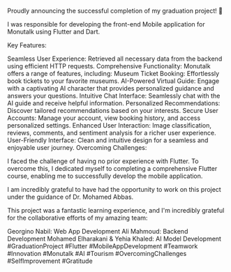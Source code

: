 Proudly announcing the successful completion of my graduation project! 🎉

I was responsible for developing the front-end Mobile application for Monutalk using Flutter and Dart.

Key Features:

Seamless User Experience: Retrieved all necessary data from the backend using efficient HTTP requests.
Comprehensive Functionality: Monutalk offers a range of features, including:
Museum Ticket Booking: Effortlessly book tickets to your favorite museums.
AI-Powered Virtual Guide: Engage with a captivating AI character that provides personalized guidance and answers your questions.
Intuitive Chat Interface: Seamlessly chat with the AI guide and receive helpful information.
Personalized Recommendations: Discover tailored recommendations based on your interests.
Secure User Accounts: Manage your account, view booking history, and access personalized settings.
Enhanced User Interaction: Image classification, reviews, comments, and sentiment analysis for a richer user experience.
User-Friendly Interface: Clean and intuitive design for a seamless and enjoyable user journey.
Overcoming Challenges:

I faced the challenge of having no prior experience with Flutter. To overcome this, I dedicated myself to completing a comprehensive Flutter course, enabling me to successfully develop the mobile application.

I am incredibly grateful to have had the opportunity to work on this project under the guidance of Dr. Mohamed Abbas.

This project was a fantastic learning experience, and I'm incredibly grateful for the collaborative efforts of my amazing team:

Georgino Nabil: Web App Development
Ali Mahmoud: Backend Development
Mohamed Elharakani & Yehia Khaled: AI Model Development
#GraduationProject #Flutter #MobileAppDevelopment #Teamwork #Innovation #Monutalk #AI #Tourism #OvercomingChallenges #SelfImprovement #Gratitude
